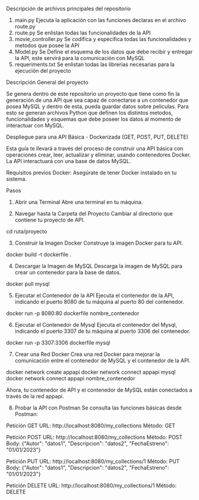 Descripción de archivos principales del repositorio

1. main.py Ejecuta la aplicación con las funciones declaras en el archivo route.py
2. route.py Se enlistan todas las funcionalidades de la API
3. movie_controller.py Se codifica y especifica todas las funcionalidades y metodos que posee la API
4. Model.py Se Define el esquema de los datos que debe recibir y entregar la API, este servirá para la comunicación con MySQL
5. requeriments.txt Se enlistan todas las librerias necesarias para la ejecución del proyecto

Descripción General del proyecto

Se genera dentro de este repositorio un proyecto que tiene como fin la generación de una API que sea capaz de conectarse a un contenedor que posea MySQL y dentro de esta, pueda guardar datos sobre peliculas. Para esto se generan archivos Python que definen los distintos metodos, funcionalidades y esquemas que debe poseer los datos al momento de interactuar con MySQL.

Despliegue para una API Básica - Dockerizada (GET, POST, PUT, DELETE)

Esta guía te llevará a través del proceso de construir una API básica con operaciones crear, leer, actualizar y eliminar, usando contenedores Docker. La API interactuará con una base de datos MySQL.

Requisitos previos
Docker: Asegúrate de tener Docker instalado en tu sistema.

Pasos
1. Abrir una Terminal
Abre una terminal en tu máquina.

2. Navegar hasta la Carpeta del Proyecto
Cambiar al directorio que contiene tu proyecto de API.

cd ruta/proyecto

3. Construir la Imagen Docker
Construye la imagen Docker para tu API.

docker build -t dockerfile .

4. Descargar la Imagen de MySQL
Descarga la imagen de MySQL para crear un contenedor para la base de datos.

docker pull mysql

5. Ejecutar el Contenedor de la API
Ejecuta el contenedor de la API, indicando el puerto 8080 de tu máquina al puerto 80 del contenedor.

docker run -p 8080:80 dockerfile nombre_contenedor

6. Ejecutar el Contenedor de Mysql
Ejecuta el contenedor del Mysql, indicando el puerto 3307 de tu máquina al puerto 3306 del contenedor.

docker run -p 3307:3306 dockerfile mysql

7. Crear una Red Docker
Crea una red Docker para mejorar la comunicación entre el contenedor de MySQL y el contenedor de la API.

docker network create appapi
docker network connect appapi mysql
docker network connect appapi nombre_contenedor


Ahora, tu contenedor de API y el contenedor de MySQL están conectados a través de la red appapi.

8. Probar la API con Postman
Se consulta las funciones básicas desde Postman:

Petición GET
URL: http://localhost:8080/my_collections
Método: GET

Petición POST
URL: http://localhost:8080/my_collections
Método: POST
Body: {"Autor": "datos1", "Descripcion": "datos2", "FechaEstreno": "01/01/2023"}

Petición PUT
URL: http://localhost:8080/my_collections/1
Método: PUT
Body: {"Autor": "datos1", "Descripcion": "datos2", "FechaEstreno": "01/01/2023"}

Petición DELETE
URL: http://localhost:8080/my_collections/1
Método: DELETE
